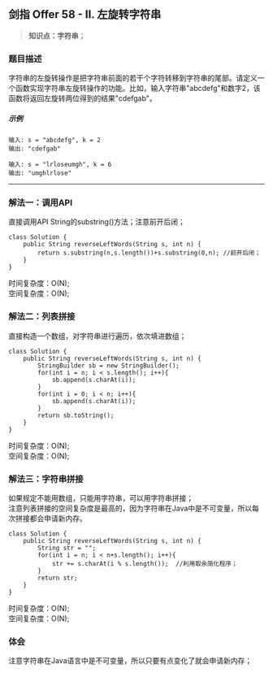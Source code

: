 ## 剑指 Offer 58 - II. 左旋转字符串
> **知识点：字符串**；
### 题目描述

字符串的左旋转操作是把字符串前面的若干个字符转移到字符串的尾部。请定义一个函数实现字符串左旋转操作的功能。比如，输入字符串"abcdefg"和数字2，该函数将返回左旋转两位得到的结果"cdefgab"。


##### 示例

```
输入: s = "abcdefg", k = 2
输出: "cdefgab"

输入: s = "lrloseumgh", k = 6
输出: "umghlrlose"
```
---
### 解法一：调用API
直接调用API String的substring()方法；注意前开后闭；
```
class Solution {
    public String reverseLeftWords(String s, int n) {
        return s.substring(n,s.length())+s.substring(0,n); //前开后闭；
    }
}
```
时间复杂度：O(N);     
空间复杂度：O(N);
### 解法二：列表拼接
直接构造一个数组，对字符串进行遍历，依次填进数组；
```
class Solution {
    public String reverseLeftWords(String s, int n) {
        StringBuilder sb = new StringBuilder();
        for(int i = n; i < s.length(); i++){
            sb.append(s.charAt(i));
        }
        for(int i = 0; i < n; i++){
            sb.append(s.charAt(i));
        }
        return sb.toString();
    }
}
```
时间复杂度：O(N);       
空间复杂度：O(N);
### 解法三：字符串拼接
如果规定不能用数组，只能用字符串，可以用字符串拼接；        
注意列表拼接的空间复杂度是最高的，因为字符串在Java中是不可变量，所以每次拼接都会申请新内存。
```
class Solution {
    public String reverseLeftWords(String s, int n) {
        String str = ""; 
        for(int i = n; i < n+s.length(); i++){
            str += s.charAt(i % s.length());  //利用取余简化程序；
        }
        return str;
    }
}
```
时间复杂度：O(N);       
空间复杂度：O(N);

### 体会
注意字符串在Java语言中是不可变量，所以只要有点变化了就会申请新内存；
